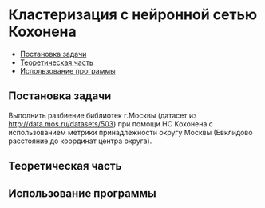 # Кластеризация с нейронной сетью Кохонена

* [Постановка задачи](#1)
* [Теоретическая часть](#2)
* [Использование программы](#3)

<a name="1"></a>
## Постановка задачи
Выполнить разбиение библиотек г.Москвы (датасет из http://data.mos.ru/datasets/503) при помощи НС Кохонена с использованием метрики принадлежности округу Москвы (Евклидово расстояние до координат центра округа).

<a name="2"></a>
## Теоретическая часть

<a name="3"></a>
## Использование программы